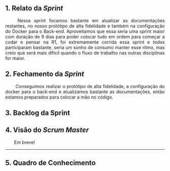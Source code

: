 
## 1. Relato da _Sprint_

<p align="justify">&emsp;&emsp; 
Nessa sprint focamos bastante em atualizar as documentações restantes, no nosso protótipo de alta fidelidade e também na configuração do Docker para o Back-end. Aproveitamos que essa seria uma sprint maior com duração de 9 dias para poder colocar tudo em ordem para começar a codar e pensar na R1, foi extremamente corrida essa sprint e todos participaram bastante, seria um sonho de consumo manter esse ritmo, mas creio que será mais dificil quando o fluxo de trabalho nas outras disciplinas for maior.
</p>


## 2. Fechamento da _Sprint_
<p align="justify">&emsp;&emsp; Conseguimos realizar o protótipo de alta fidelidade, a configuração do docker para o back-end e atualizamos bastante as documentações, então estamos preparados para colocar a mão no código.
</p>

## 3. Backlog da Sprint
<!-- 
| ID | Issue | Pontuação | Responsável|
|:--:| ------- | :----: | :----: |
| #34 | [Criação do Termo de Abertura](https://github.com/fga-eps-mds/2020.2-Anunbis/issues/34) | 2| Roberto|
| #38 | [Definir nome do projeto](https://github.com/fga-eps-mds/2020.2-Anunbis/issues/38) |5|Toda Equipe|
| #39 | [Criar o protótipo de baixa fidelidade](https://github.com/fga-eps-mds/2020.2-Anunbis/issues/39)|8| Toda Equipe|
| #40 | [Estudo sobre ReactJS](https://github.com/fga-eps-mds/2020.2-Anunbis/issues/40) | 3| Eduardo Victor |
| #36 | [Estudo básico em Flask](https://github.com/fga-eps-mds/2020.2-Anunbis/issues/36) |3| Rodrigo Thiago |
| #42 | [Revisar documento de arquitetura e adicionar representação arquitetural](https://github.com/fga-eps-mds/2020.2-Anunbis/issues/42) | 2| Rodrigo e Thiago|
| #43 | [Criar documento de metodologias](https://github.com/fga-eps-mds/2020.2-Anunbis/issues/43) |3| Rafael Roberto |
| #44 | [Atualizar nome do projeto na documentação](https://github.com/fga-eps-mds/2019.2-arbc/issues/44)|1| Rodrigo e Thiago| -->


## 4. Visão do _Scrum Master_

<p align="justify">&emsp;&emsp;Em breve!
</p>

------------

## 5. Quadro de Conhecimento